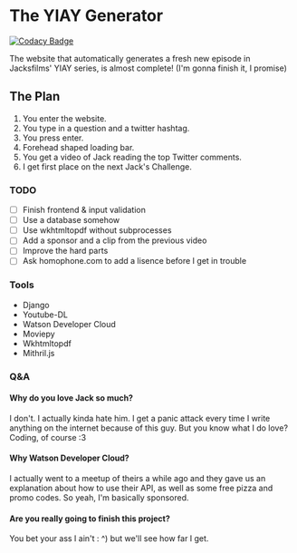 # The YIAY Generator

[![Codacy Badge](https://api.codacy.com/project/badge/Grade/3b14d39227e64bca8065d0dacd2e91bd)](https://app.codacy.com/app/PaperBag42/yiaygenerator?utm_source=github.com&utm_medium=referral&utm_content=PaperBag42/yiaygenerator&utm_campaign=Badge_Grade_Dashboard)

The website that automatically generates a fresh new episode in Jacksfilms' YIAY series, is almost complete!
(I'm gonna finish it, I promise)

## The Plan
1.  You enter the website.
2.  You type in a question and a twitter hashtag.
3.  You press enter.
4.  Forehead shaped loading bar.
5.  You get a video of Jack reading the top Twitter comments.
6.  I get first place on the next Jack's Challenge.

### TODO
-   [ ] Finish frontend & input validation
-   [ ] Use a database somehow
-   [ ] Use wkhtmltopdf without subprocesses
-   [ ] Add a sponsor and a clip from the previous video
-   [ ] Improve the hard parts
-   [ ] Ask homophone.com to add a lisence before I get in trouble

### Tools
-   Django
-   Youtube-DL
-   Watson Developer Cloud
-   Moviepy
-   Wkhtmltopdf
-   Mithril.js

### Q&A

#### Why do you love Jack so much?

I don't. I actually kinda hate him.
I get a panic attack every time I write anything on the internet
because of this guy. But you know what I do love? Coding, of course :3

#### Why Watson Developer Cloud?

I actually went to a meetup of theirs a while ago
and they gave us an explanation about how to use their API,
as well as some free pizza and promo codes. So yeah, I'm basically sponsored.

#### Are you really going to finish this project?

You bet your ass I ain't : ^) but we'll see how far I get.
